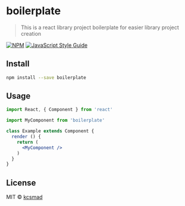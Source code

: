 # boilerplate

> This is a react library project boilerplate for easier library project creation

[![NPM](https://img.shields.io/npm/v/boilerplate.svg)](https://www.npmjs.com/package/boilerplate) [![JavaScript Style Guide](https://img.shields.io/badge/code_style-standard-brightgreen.svg)](https://standardjs.com)

## Install

```bash
npm install --save boilerplate
```

## Usage

```jsx
import React, { Component } from 'react'

import MyComponent from 'boilerplate'

class Example extends Component {
  render () {
    return (
      <MyComponent />
    )
  }
}
```

## License

MIT © [kcsmad](https://github.com/kcsmad)
